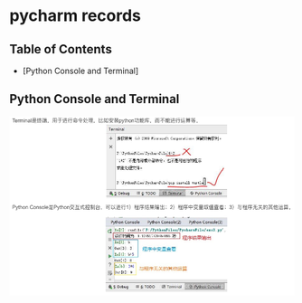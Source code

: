 # pycharm records

## Table of Contents

- [Python Console and Terminal]

## Python Console and Terminal
![image](./figure1.jpg)
